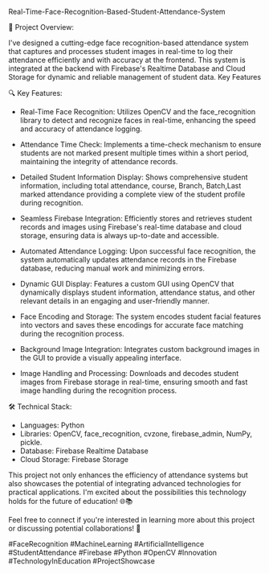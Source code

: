 Real-Time-Face-Recognition-Based-Student-Attendance-System

🚀 Project Overview:

I've designed a cutting-edge face recognition-based attendance system that captures and processes student images in real-time to log their attendance efficiently and with accuracy at the frontend. This system is integrated at the backend with Firebase's Realtime Database and Cloud Storage for dynamic and reliable management of student data.
Key Features


🔍 Key Features:

- Real-Time Face Recognition: Utilizes OpenCV and the face_recognition library to detect and recognize faces in real-time, enhancing the speed and accuracy of attendance logging.

 - Attendance Time Check: Implements a time-check mechanism to ensure students are not marked present multiple times within a short period, maintaining the integrity of attendance records.

- Detailed Student Information Display: Shows comprehensive student information, including total attendance, course, Branch, Batch,Last marked attendance providing a complete view of the student profile during recognition.

- Seamless Firebase Integration: Efficiently stores and retrieves student records and images using Firebase's real-time database and cloud storage, ensuring data is always up-to-date and accessible.

- Automated Attendance Logging: Upon successful face recognition, the system automatically updates attendance records in the Firebase database, reducing manual work and minimizing errors.

- Dynamic GUI Display: Features a custom GUI using OpenCV that dynamically displays student information, attendance status, and other relevant details in an engaging and user-friendly manner.

- Face Encoding and Storage: The system encodes student facial features into vectors and saves these encodings for accurate face matching during the recognition process.

- Background Image Integration: Integrates custom background images in the GUI to provide a visually appealing interface.

- Image Handling and Processing: Downloads and decodes student images from Firebase storage in real-time, ensuring smooth and fast image handling during the recognition process.



🛠️ Technical Stack:
- Languages: Python
- Libraries: OpenCV, face_recognition, cvzone, firebase_admin, NumPy, pickle. 
- Database: Firebase Realtime Database
- Cloud Storage: Firebase Storage

This project not only enhances the efficiency of attendance systems but also showcases the potential of integrating advanced technologies for practical applications. I'm excited about the possibilities this technology holds for the future of education! 🌐📚

Feel free to connect if you're interested in learning more about this project or discussing potential collaborations! 🤝

#FaceRecognition #MachineLearning #ArtificialIntelligence #StudentAttendance #Firebase #Python #OpenCV #Innovation #TechnologyInEducation #ProjectShowcase
